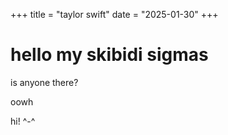 +++
title = "taylor swift"
date = "2025-01-30"
+++

# hello my skibidi sigmas

is anyone there? 

oowh

hi! ^-^

